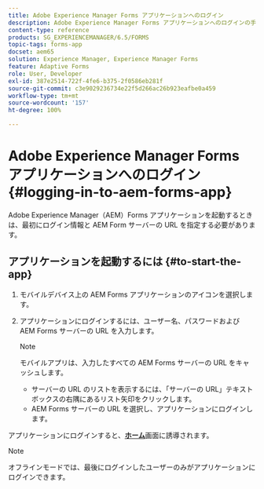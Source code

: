 ```yaml
---
title: Adobe Experience Manager Forms アプリケーションへのログイン
description: Adobe Experience Manager Forms アプリケーションへのログインの手順。
content-type: reference
products: SG_EXPERIENCEMANAGER/6.5/FORMS
topic-tags: forms-app
docset: aem65
solution: Experience Manager, Experience Manager Forms
feature: Adaptive Forms
role: User, Developer
exl-id: 387e2514-722f-4fe6-b375-2f0586eb281f
source-git-commit: c3e9029236734e22f5d266ac26b923eafbe0a459
workflow-type: tm+mt
source-wordcount: '157'
ht-degree: 100%

---
```


# Adobe Experience Manager Forms アプリケーションへのログイン{#logging-in-to-aem-forms-app}

Adobe Experience Manager（AEM）Forms アプリケーションを起動するときは、最初にログイン情報と AEM Form サーバーの URL を指定する必要があります。

## アプリケーションを起動するには {#to-start-the-app}

1. モバイルデバイス上の AEM Forms アプリケーションのアイコンを選択します。
1. アプリケーションにログインするには、ユーザー名、パスワードおよび AEM Forms サーバーの URL を入力します。

   >[!NOTE]
   >
   >モバイルアプリは、入力したすべての AEM Forms サーバーの URL をキャッシュします。
   >
   >    * サーバーの URL のリストを表示するには、「サーバーの URL」テキストボックスの右隅にあるリスト矢印をクリックします。
   >    * AEM Forms サーバーの URL を選択し、アプリケーションにログインします。

アプリケーションにログインすると、[**ホーム**](../../forms/using/home-screen.md)画面に誘導されます。

>[!NOTE]
>
>オフラインモードでは、最後にログインしたユーザーのみがアプリケーションにログインできます。
